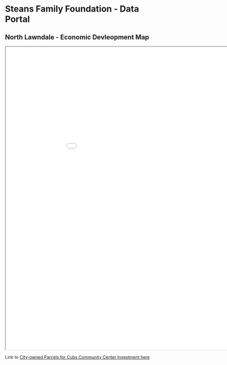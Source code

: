# Steans Family Foundation - Data Portal

## North Lawndale - Economic Devleopment Map

<iframe src="nl_econ_dev_map.html" height="1000" width="1000"></iframe>

Link to [City-owned Parcels for Cubs Community Center Investment here](city_owned_land.md)

